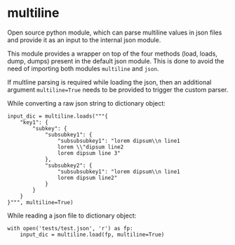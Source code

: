 # multiline
Open source python module, which can parse multiline values in json files and provide it as an input to the internal json module.

This module provides a wrapper on top of the four methods (load, loads, dump, dumps) present in the default json module. This is done to avoid the need of importing both modules `multiline` and `json`. 

If multline parsing is required while loading the json, then an additional argument ```multiline=True``` needs to be provided to trigger the custom parser.


While converting a raw json string to dictionary object:
```
input_dic = multiline.loads("""{
    "key1": {
        "subkey": {
            "subsubkey1": {
                "subsubsubkey1": "lorem dipsum\\n line1
                lorem \\"dipsum line2
                lorem dipsum line 3"
            },
            "subsubkey2": {
                "subsubsubkey1": "lorem dipsum\\n line1
                lorem dipsum line2"
            }
        }
    }
}""", multiline=True)
```


While reading a json file to dictionary object:
```
with open('tests/test.json', 'r') as fp:
    input_dic = multiline.load(fp, multiline=True)
```